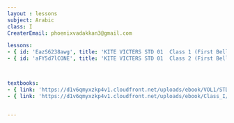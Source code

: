 ```yaml
--- 
layout : lessons 
subject: Arabic
class: I
CreaterEmail: phoenixvadakkan3@gmail.com

lessons: 
- { id: 'EazS6238awg', title: 'KITE VICTERS STD 01  Class 1 (First Bell-ഫസ്റ്റ് ബെല്‍)' }
- { id: 'aFY5d7lCONE', title: 'KITE VICTERS STD 01  Class 2 (First Bell-ഫസ്റ്റ് ബെല്‍)' }



textbooks:
- { link: 'https://d1v6qmyxzkp4v1.cloudfront.net/uploads/ebook/VOL1/STD1/KeralaReaderArabic/KeralaReaderArabic.pdf', title: 'Arabic Part -1' , medium: 'Malayalam' }
- { link: 'https://d1v6qmyxzkp4v1.cloudfront.net/uploads/ebook/Class_I/KeralaReaderArabic_VolII/KERALAARABICREADER.pdf', title: 'Arabic Part -2' , medium: 'Malayalam' } 


---
```

